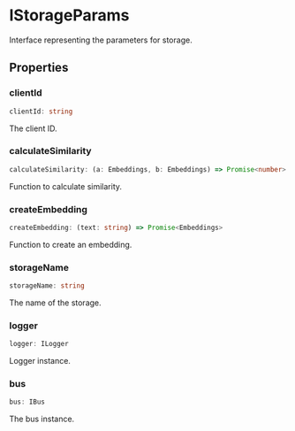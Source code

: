 # IStorageParams

Interface representing the parameters for storage.

## Properties

### clientId

```ts
clientId: string
```

The client ID.

### calculateSimilarity

```ts
calculateSimilarity: (a: Embeddings, b: Embeddings) => Promise<number>
```

Function to calculate similarity.

### createEmbedding

```ts
createEmbedding: (text: string) => Promise<Embeddings>
```

Function to create an embedding.

### storageName

```ts
storageName: string
```

The name of the storage.

### logger

```ts
logger: ILogger
```

Logger instance.

### bus

```ts
bus: IBus
```

The bus instance.
